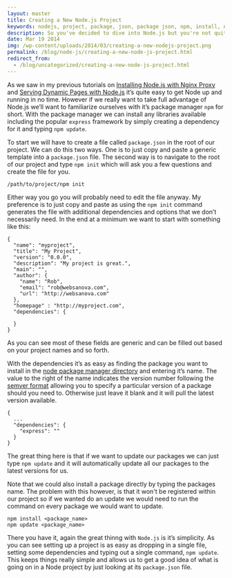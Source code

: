 ```yaml
---
layout: master
title: Creating a New Node.js Project
keywords: nodejs, project, package, json, package json, npm, install, npm install, npm update, update
description: So you've decided to dive into Node.js but you're not quite sure how to start. This article covers the simple process of getting your feet wet with Node.js.
date: Mar 19 2014
img: /wp-content/uploads/2014/03/creating-a-new-nodejs-project.png
permalink: /blog/node-js/creating-a-new-node-js-project.html
redirect_from:
  - /blog/uncategorized/creating-a-new-node-js-project.html
---
```


As we saw in my previous tutorials on [Installing Node.js with Nginx Proxy](/blog/nginx/installing-node-js-with-nginx-proxy) and [Serving Dynamic Pages with Node.js](/blog/node-js/serving-pages-dynamically-with-node-js) it’s quite easy to get Node up and running in no time. However if we really want to take full advantage of Node.js we’ll want to familiarize ourselves with it’s package manager `npm` for short. With the package manager we can install any libraries available including the popular `express` framework by simply creating a dependency for it and typing `npm update`.

To start we will have to create a file called `package.json` in the root of our project. We can do this two ways. One is to just copy and paste a generic template into a `package.json` file. The second way is to navigate to the root of our project and type `npm init` which will ask you a few questions and create the file for you.

~~~
/path/to/project/npm init
~~~

Either way you go you will probably need to edit the file anyway. My preference is to just copy and paste as using the `npm init` command generates the file with additional dependencies and options that we don’t necessarily need. In the end at a minimum we want to start with something like this:

~~~
{
  "name": "myproject",
  "title": "My Project",
  "version": "0.0.0",
  "description": "My project is great.",
  "main": "",
  "author": {
    "name": "Rob",
    "email": "rob@websanova.com",
    "url": "http://websanova.com"
  },
  "homepage" : "http://myproject.com",
  "dependencies": {
    
  }
}
~~~

As you can see most of these fields are generic and can be filled out based on your project names and so forth.

With the dependencies it’s as easy as finding the package you want to install in the [node package manager directory](https://www.npmjs.org) and entering it’s name. The value to the right of the name indicates the version number following the [semver format](https://www.npmjs.org/doc/misc/semver.html) allowing you to specify a particular version of a package should you need to. Otherwise just leave it blank and it will pull the latest version available.

~~~
{
  ...
  "dependencies": {
    "express": ""
  }
}
~~~

The great thing here is that if we want to update our packages we can just type `npm update` and it will automatically update all our packages to the latest versions for us.

Note that we could also install a package directly by typing the packages name. The problem with this however, is that it won't be registered within our project so if we wanted do an update we would need to run the command on every package we would want to update.

~~~
npm install <package_name>
npm update <package_name>
~~~

There you have it, again the great thinng with `Node.js` is it’s simplicity. As you can see setting up a project is as easy as dropping in a single file, setting some dependencies and typing out a single command, `npm update`. This keeps things really simple and allows us to get a good idea of what is going on in a Node project by just looking at its `package.json` file.